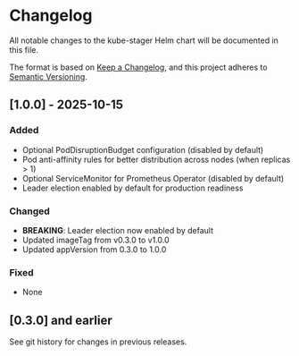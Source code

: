 # Changelog

All notable changes to the kube-stager Helm chart will be documented in this file.

The format is based on [Keep a Changelog](https://keepachangelog.com/en/1.0.0/),
and this project adheres to [Semantic Versioning](https://semver.org/spec/v2.0.0.html).

## [1.0.0] - 2025-10-15

### Added
- Optional PodDisruptionBudget configuration (disabled by default)
- Pod anti-affinity rules for better distribution across nodes (when replicas > 1)
- Optional ServiceMonitor for Prometheus Operator (disabled by default)
- Leader election enabled by default for production readiness

### Changed
- **BREAKING**: Leader election now enabled by default
- Updated imageTag from v0.3.0 to v1.0.0
- Updated appVersion from 0.3.0 to 1.0.0

### Fixed
- None

## [0.3.0] and earlier
See git history for changes in previous releases.
